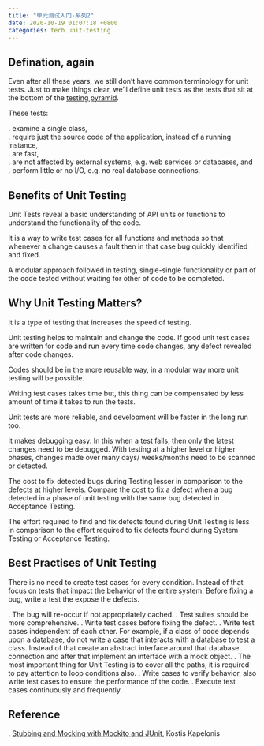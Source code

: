 ```yaml
---
title: "单元测试入门-系列2"
date: 2020-10-19 01:07:18 +0800
categories: tech unit-testing
---
```


## Defination, again

Even after all these years, we still don’t have common terminology for unit tests. Just to make things clear, we’ll define unit tests as the tests that sit at the bottom of the [testing pyramid](https://martinfowler.com/bliki/TestPyramid.html).

These tests:

. examine a single class,  
. require just the source code of the application, instead of a running instance,  
. are fast,  
. are not affected by external systems, e.g. web services or databases, and  
. perform little or no I/O, e.g. no real database connections.  

## Benefits of Unit Testing

Unit Tests reveal a basic understanding of API units or functions to understand the functionality of the code.

It is a way to write test cases for all functions and methods so that whenever a change causes a fault then in that case bug quickly identified and fixed.

A modular approach followed in testing, single-single functionality or part of the code tested without waiting for other of code to be completed.

## Why Unit Testing Matters?

It is a type of testing that increases the speed of testing.

Unit testing helps to maintain and change the code. If good unit test cases are written for code and run every time code changes, any defect revealed after code changes.

Codes should be in the more reusable way, in a modular way more unit testing will be possible.

Writing test cases takes time but, this thing can be compensated by less amount of time it takes to run the tests.

Unit tests are more reliable, and development will be faster in the long run too.

It makes debugging easy. In this when a test fails, then only the latest changes need to be debugged. With testing at a higher level or higher phases, changes made over many days/ weeks/months need to be scanned or detected.

The cost to fix detected bugs during Testing lesser in comparison to the defects at higher levels. Compare the cost to fix a defect when a bug detected in a phase of unit testing with the same bug detected in Acceptance Testing.

The effort required to find and fix defects found during Unit Testing is less in comparison to the effort required to fix defects found during System Testing or Acceptance Testing.

## Best Practises of Unit Testing

There is no need to create test cases for every condition. Instead of that focus on tests that impact the behavior of the entire system. Before fixing a bug, write a test the expose the defects.

. The bug will re-occur if not appropriately cached.
. Test suites should be more comprehensive.
. Write test cases before fixing the defect.
. Write test cases independent of each other. For example, if a class of code depends upon a database, do not write a case that interacts with a database to test a class. Instead of that create an abstract interface around that database connection and after that implement an interface with a mock object.
. The most important thing for Unit Testing is to cover all the paths, it is required to pay attention to loop conditions also.
. Write cases to verify behavior, also write test cases to ensure the performance of the code.
. Execute test cases continuously and frequently.

## Reference

. [Stubbing and Mocking with Mockito and JUnit](https://semaphoreci.com/community/tutorials/stubbing-and-mocking-with-mockito-2-and-junit), Kostis Kapelonis
